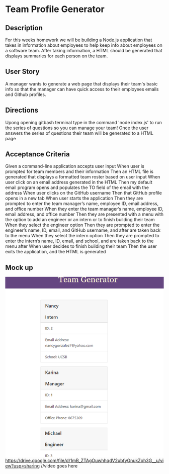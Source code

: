 # Team Profile Generator

## Description
For this weeks homework we will be building a Node.js application that takes in information about employees to help keep info about employees on a software team. After taking information, a HTML should be generated that displays summaries for each person on the team.

## User Story
A manager wants to generate a web page that displays their team's basic info so that the manager can have quick access to their employees emails and Github profiles.

## Directions 
Upong opening gitbash terminal type in the command 
'node index.js'
to run the series of questions so you can manage your team!
Once the user answers the series of questions their team will be generated to a HTML page

## Acceptance Criteria 
Given a command-line application accepts user input
When user is prompted for team members and their information
Then an HTML file is generated that displays a formatted team roster based on user input
When user click on an email address generated in the HTML
Then my default email program opens and populates the TO field of the email with the address
When user clicks on the GitHub username
Then that GitHub profile opens in a new tab
When user starts the application
Then they are prompted to enter the team manager’s name, employee ID, email address, and office number
When they enter the team manager’s name, employee ID, email address, and office number
Then they are presented with a menu with the option to add an engineer or an intern or to finish building their team
When they select the engineer option
Then they are prompted to enter the engineer’s name, ID, email, and GitHub username, and after are taken back to the menu
When they select the intern option
Then they are prompted to enter the intern’s name, ID, email, and school, and are taken back to the menu after
When user decides to finish building their team
Then the user exits the application, and the HTML is generated

## Mock up
![Here is what my generated page looks like](./webapp.png)
https://drive.google.com/file/d/1mB_ZTAgOuwhhqdV2ubfyGnukZoh3G__u/view?usp=sharing
//video goes here